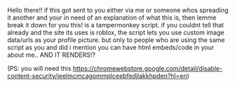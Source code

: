 Hello there!! if this got sent to you either via me or someone whos spreading it another 
and your in need of an explanation of what this is, then lemme break it down for you
this! is a tampermonkey script. if you couldnt tell that already and the site its uses is roblox, the script lets you use custom image data/urls as your profile picture. but only to people who are using the same script as you and did i mention you can have html embeds/code in your about me.. AND IT RENDERS!?

(PS: you will need this https://chromewebstore.google.com/detail/disable-content-security/ieelmcmcagommplceebfedjlakkhpden?hl=en)
